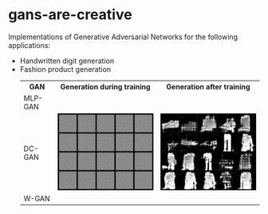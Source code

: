 # gans-are-creative

Implementations of Generative Adversarial Networks for the following applications:

<ul>
  <li>Handwritten digit generation</li>
  <li>Fashion product generation</li>
  <table>
    <tr>
      <th>GAN</th>
      <th>Generation during training</th>
      <th>Generation after training</th>
    </tr>
    <tr>
      <td>MLP-GAN</td>
      <td><img src = ""></img></td>
      <td><img src = ""></img></td>
    </tr>
    <tr>
      <td>DC-GAN</td>
      <td><img style = "width:300px" src = "https://github.com/Prathameshk2696/gans-are-creative/blob/main/fashion_product_generation/training_gifs/dc_gan.gif"/></td>
      <td><img style = "width:300px" src = "https://github.com/Prathameshk2696/gans-are-creative/blob/main/fashion_product_generation/generated_images/dc_gan.png"/></td>
    </tr>
    <tr>
      <td>W-GAN</td>
      <td></td>
      <td></td>
    </tr>
  </table>
</ul>
